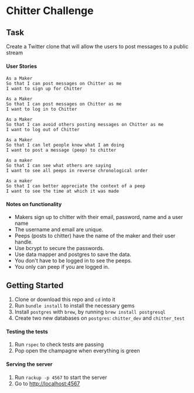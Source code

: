 # Chitter Challenge

## Task
Create a Twitter clone that will allow the users to post messages to a public stream

#### User Stories
```
As a Maker
So that I can post messages on Chitter as me
I want to sign up for Chitter

As a Maker
So that I can post messages on Chitter as me
I want to log in to Chitter

As a Maker
So that I can avoid others posting messages on Chitter as me
I want to log out of Chitter

As a Maker
So that I can let people know what I am doing  
I want to post a message (peep) to chitter

As a maker
So that I can see what others are saying  
I want to see all peeps in reverse chronological order

As a maker
So that I can better appreciate the context of a peep
I want to see the time at which it was made
```

#### Notes on functionality
- Makers sign up to chitter with their email, password, name and a user name
- The username and email are unique.
- Peeps (posts to chitter) have the name of the maker and their user handle.
- Use bcrypt to secure the passwords.
- Use data mapper and postgres to save the data.
- You don't have to be logged in to see the peeps.
- You only can peep if you are logged in.

## Getting Started
1. Clone or download this repo and `cd` into it
1. Run `bundle install` to install the necessary gems
1. Install `postgres` with `brew`, by running `brew install postgresql`
1. Create two new databases on `postgres`: `chitter_dev` and `chitter_test`

#### Testing the tests
1. Run `rspec` to check tests are passing
1. Pop open the champagne when everything is green

#### Serving the server
1. Run `rackup -p 4567` to start the server
1. Go to [http://localhost:4567](http://localhost:4567)
